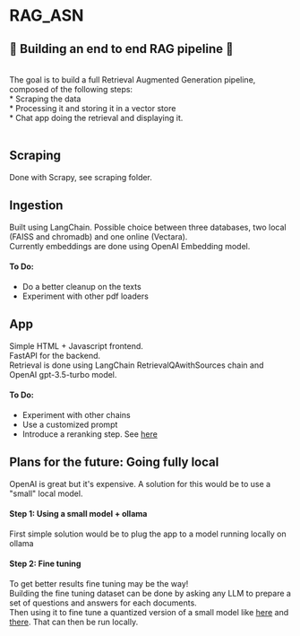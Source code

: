 # RAG_ASN
## 🚧 Building an end to end RAG pipeline 🚧
<br>
The goal is to build a full Retrieval Augmented Generation pipeline, composed of the following steps: <br>
* Scraping the data<br>
* Processing it and storing it in a vector store<br>
* Chat app doing the retrieval and displaying it.<br>
<br>

## Scraping

Done with Scrapy, see scraping folder.

## Ingestion
Built using LangChain. 
Possible choice between three databases, two local (FAISS and chromadb) and one online (Vectara). 
<br>
Currently embeddings are done using OpenAI Embedding model.
<br>

#### To Do: <br>
* Do a better cleanup on the texts
* Experiment with other pdf loaders

## App
Simple HTML + Javascript frontend.<br>
FastAPI for the backend.<br>
Retrieval is done using LangChain RetrievalQAwithSources chain and OpenAI gpt-3.5-turbo model.

#### To Do: <br>
* Experiment with other chains<br>
* Use a customized prompt<br>
* Introduce a reranking step. See [here](https://medium.com/llamaindex-blog/boosting-rag-picking-the-best-embedding-reranker-models-42d079022e83)<br>

## Plans for the future: Going fully local
OpenAI is great but it's expensive. A solution for this would be to use a "small" local model. <br>
#### Step 1: Using a small model + ollama
First simple solution would be to plug the app to a model running locally on ollama<br>
#### Step 2: Fine tuning 
To get better results fine tuning may be the way!<br>
Building the fine tuning dataset can be done by asking any LLM to prepare a set of questions and answers for each documents.<br>
Then using it to fine tune a quantized version of a small model like [here](https://gathnex.medium.com/mistral-7b-fine-tuning-a-step-by-step-guide-52122cdbeca8) and [there](https://github.com/brevdev/notebooks/blob/main/mistral-finetune-own-data.ipynb). That can then be run locally.<br>
